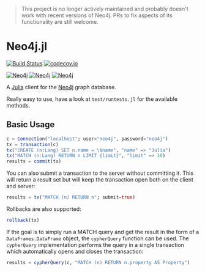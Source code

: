 > This project is no longer actively maintained and probably doesn't work with recent versions of
> Neo4j. PRs to fix aspects of its functionality are still welcome.

# Neo4j.jl

[![Build Status](https://travis-ci.org/glesica/Neo4j.jl.svg?branch=master)](https://travis-ci.org/glesica/Neo4j.jl)
[![codecov.io](https://codecov.io/github/glesica/Neo4j.jl/coverage.svg?branch=master)](https://codecov.io/github/glesica/Neo4j.jl?branch=master)

[![Neo4j](http://pkg.julialang.org/badges/Neo4j_0.6.svg)](http://pkg.julialang.org/?pkg=Neo4j&ver=0.6)
[![Neo4j](http://pkg.julialang.org/badges/Neo4j_0.7.svg)](http://pkg.julialang.org/?pkg=Neo4j&ver=0.7)
[![Neo4j](http://pkg.julialang.org/badges/Neo4j_1.0.svg)](http://pkg.julialang.org/?pkg=Neo4j&ver=1.0)

A [Julia](http://julialang.org) client for the [Neo4j](http://neo4j.org) graph
database.

Really easy to use, have a look at ```test/runtests.jl``` for the available methods.

## Basic Usage

```julia
c = Connection("localhost"; user="neo4j", password="neo4j")
tx = transaction(c)
tx("CREATE (n:Lang) SET n.name = \$name", "name" => "Julia")
tx("MATCH (n:Lang) RETURN n LIMIT {limit}", "limit" => 10)
results = commit(tx)
```

You can also submit a transaction to the server without committing it. This
will return a result set but will keep the transaction open both on the client
and server:

```julia
results = tx("MATCH (n) RETURN n"; submit=true)
```

Rollbacks are also supported:

```julia
rollback(tx)
```

If the goal is to simply run a MATCH query and get the result in the form of a
`DataFrames.DataFrame` object, the `cypherQuery` function can be used.
The `cypherQuery` implementation performs the query in a single transaction which
automatically opens and closes the transaction:

```julia
results = cypherQuery(c, "MATCH (n) RETURN n.property AS Property")
```
